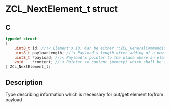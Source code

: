 # ZCL_NextElement_t struct

## C

```c
typedef struct
{
    uint8_t id; //!< Element's ID. Can be either ::ZCL_GeneralCommandId_t value or a special cluster command ID
    uint8_t payloadLength; //!< Payload's length after adding of a new element
    uint8_t *payload; //!< Payload's pointer to the place where an element is added
    void    *content; //!< Pointer to content (memory) which shall be added/filled to/from the payload
} ZCL_NextElement_t;

```
## Description
  Type describing information which is necessary for put/get element to/from payload

